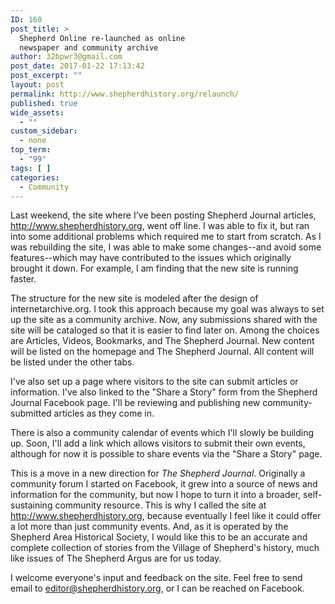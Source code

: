 ```yaml
---
ID: 160
post_title: >
  Shepherd Online re-launched as online
  newspaper and community archive
author: 32bpwr3@gmail.com
post_date: 2017-01-22 17:13:42
post_excerpt: ""
layout: post
permalink: http://www.shepherdhistory.org/relaunch/
published: true
wide_assets:
  - ""
custom_sidebar:
  - none
top_term:
  - "99"
tags: [ ]
categories:
  - Community
---
```

Last weekend, the site where I've been posting Shepherd Journal articles, <a href="http://www.shepherdhistory.org">http://www.shepherdhistory.org</a>, went off line. I was able to fix it, but ran into some additional problems which required me to start from scratch. As I was rebuilding the site, I was able to make some changes--and avoid some features--which may have contributed to the issues which originally brought it down. For example, I am finding that the new site is running faster.

The structure for the new site is modeled after the design of internetarchive.org. I took this approach because my goal was always to set up the site as a community archive. Now, any submissions shared with the site will be cataloged so that it is easier to find later on. Among the choices are Articles, Videos, Bookmarks, and The Shepherd Journal. New content will be listed on the homepage and The Shepherd Journal. All content will be listed under the other tabs.

I've also set up a page where visitors to the site can submit articles or information. I've also linked to the "Share a Story" form from the Shepherd Journal Facebook page. I'll be reviewing and publishing new community-submitted articles as they come in.

There is also a community calendar of events which I'll slowly be building up. Soon, I'll add a link which allows visitors to submit their own events, although for now it is possible to share events via the "Share a Story" page.

This is a move in a new direction for <em>The Shepherd Journal</em>. Originally a community forum I started on Facebook, it grew into a source of news and information for the community, but now I hope to turn it into a broader, self-sustaining community resource. This is why I called the site at http://www.shepherdhistory.org, because eventually I feel like it could offer a lot more than just community events. And, as it is operated by the Shepherd Area Historical Society, I would like this to be an accurate and complete collection of stories from the Village of Shepherd's history, much like issues of The Shepherd Argus are for us today.

I welcome everyone's input and feedback on the site. Feel free to send email to <a href="mailto:editor@shepherdhistory.org">editor@shepherdhistory.org</a>, or I can be reached on Facebook.
